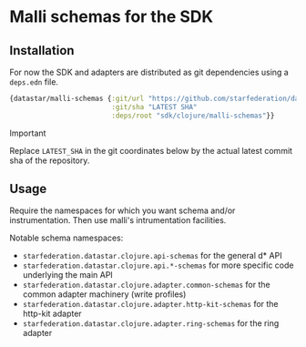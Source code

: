 # Malli schemas for the SDK

## Installation

For now the SDK and adapters are distributed as git dependencies using a `deps.edn` file.

```clojure
{datastar/malli-schemas {:git/url "https://github.com/starfederation/datastar/"
                         :git/sha "LATEST SHA"
                         :deps/root "sdk/clojure/malli-schemas"}}
```

> [!important]
> Replace `LATEST_SHA` in the git coordinates below by the actual latest commit sha of the repository.

## Usage

Require the namespaces for which you want schema and/or instrumentation. Then
use malli's intrumentation facilities.

Notable schema namespaces:

- `starfederation.datastar.clojure.api-schemas` for the general d\* API
- `starfederation.datastar.clojure.api.*-schemas` for more specific code underlying the main API
- `starfederation.datastar.clojure.adapter.common-schemas` for the common adapter machinery (write profiles)
- `starfederation.datastar.clojure.adapter.http-kit-schemas` for the http-kit adapter
- `starfederation.datastar.clojure.adapter.ring-schemas` for the ring adapter
